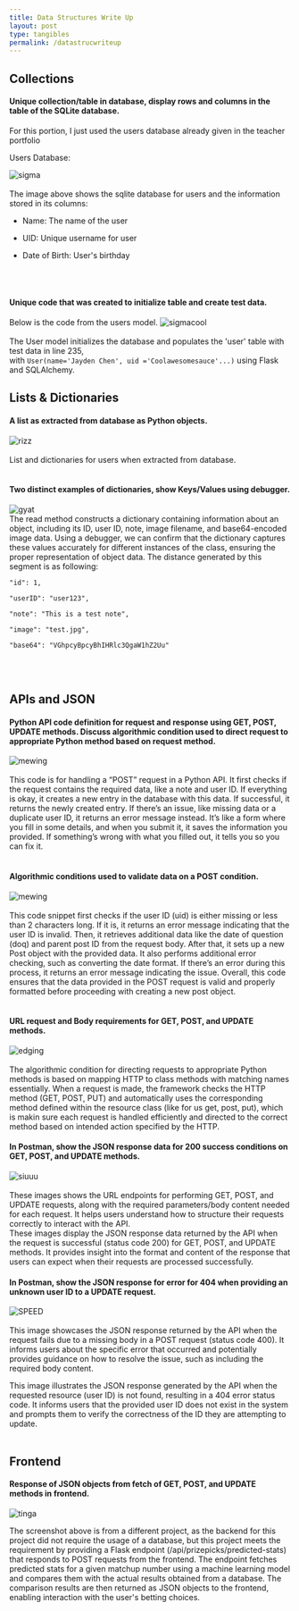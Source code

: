 ```yaml
---
title: Data Structures Write Up
layout: post
type: tangibles
permalink: /datastrucwriteup
---
```


## Collections

#### Unique collection/table in database, display rows and columns in the table of the SQLite database.

For this portion, I just used the users database already given in the teacher portfolio

Users Database:

<img src="images/databaseinteraction.png" alt="sigma">
<br>
<br>
The image above shows the sqlite database for users and the information stored in its columns:

- Name: The name of the user

- UID: Unique username for user

- Date of Birth: User's birthday
<br>
<br>

#### Unique code that was created to initialize table and create test data.

Below is the code from the users model. 
<img src="images/databaseinteractcode.png" alt="sigmacool">
<br>
<br>
The User model initializes the database and populates the 'user' table with test data in line 235,
<br>
with `User(name='Jayden Chen', uid ='Coolawesomesauce'...)` using Flask and SQLAlchemy.
<br>

## Lists & Dictionaries

#### A list as extracted from database as Python objects.


<img src="images/Screenshot 2024-05-09 at 9.11.52 AM.png" alt="rizz">

<br>
<br>
List and dictionaries for users when extracted from database.
<br>
<br>

#### Two distinct examples of dictionaries, show Keys/Values using debugger.


<img src="images/Screenshot 2024-04-19 at 2.01.55 PM.png" alt="gyat">

<br>
The read method constructs a dictionary containing information about an object, including its ID, user ID, note, image filename, and base64-encoded image data. Using a debugger, we can confirm that the dictionary captures these values accurately for different instances of the class, ensuring the proper representation of object data. The distance generated by this segment is as following:

    
    "id": 1,

    "userID": "user123",

    "note": "This is a test note",

    "image": "test.jpg",

    "base64": "VGhpcyBpcyBhIHRlc3QgaW1hZ2Uu"


<br>
<br>

## APIs and JSON

#### Python API code definition for request and response using GET, POST, UPDATE methods. Discuss algorithmic condition used to direct request to appropriate Python method based on request method.


<img src="images/Screenshot 2024-04-19 at 2.04.34 PM.png" alt="mewing">

<br>
<br>
This code is for handling a “POST” request in a Python API. It first checks if the request contains the required data, like a note and user ID. If everything is okay, it creates a new entry in the database with this data. If successful, it returns the newly created entry. If there’s an issue, like missing data or a duplicate user ID, it returns an error message instead. It’s like a form where you fill in some details, and when you submit it, it saves the information you provided. If something’s wrong with what you filled out, it tells you so you can fix it.
<br>
<br>

#### Algorithmic conditions used to validate data on a POST condition.



<img src="images/Screenshot 2024-04-19 at 2.05.29 PM.png" alt="mewing">

<br>
<br>
This code snippet first checks if the user ID (uid) is either missing or less than 2 characters long. If it is, it returns an error message indicating that the user ID is invalid. Then, it retrieves additional data like the date of question (doq) and parent post ID from the request body. After that, it sets up a new Post object with the provided data. It also performs additional error checking, such as converting the date format. If there’s an error during this process, it returns an error message indicating the issue. Overall, this code ensures that the data provided in the POST request is valid and properly formatted before proceeding with creating a new post object.
<br>
<br>

#### URL request and Body requirements for GET, POST, and UPDATE methods.



<img src="images/Screenshot 2024-04-19 at 2.06.30 PM.png" alt="edging">

<br>
<br>
The algorithmic condition for directing requests to appropriate Python methods is based on mapping HTTP to class methods with matching names essentially. When a request is made, the framework checks the HTTP method (GET, POST, PUT) and automatically uses the corresponding method defined within the resource class (like for us get, post, put), which is makin sure each request is handled efficiently and directed to the correct method based on intended action specified by the HTTP.


<br>

#### In Postman, show the JSON response data for 200 success conditions on GET, POST, and UPDATE methods.



<img src="images/Screenshot 2024-04-19 at 2.08.21 PM.png" alt="siuuu">

<br>
<br>
These images shows the URL endpoints for performing GET, POST, and UPDATE requests, along with the required parameters/body content needed for each request. It helps users understand how to structure their requests correctly to interact with the API. 
<br>
These images display the JSON response data returned by the API when the request is successful (status code 200) for GET, POST, and UPDATE methods. It provides insight into the format and content of the response that users can expect when their requests are processed successfully.


<br>

#### In Postman, show the JSON response for error for 404 when providing an unknown user ID to a UPDATE request.



<img src="images/Screenshot 2024-04-19 at 2.08.43 PM.png" alt="SPEED">
<br>
<br>
This image showcases the JSON response returned by the API when the request fails due to a missing body in a POST request (status code 400). It informs users about the specific error that occurred and potentially provides guidance on how to resolve the issue, such as including the required body content.

This image illustrates the JSON response generated by the API when the requested resource (user ID) is not found, resulting in a 404 error status code. It informs users that the provided user ID does not exist in the system and prompts them to verify the correctness of the ID they are attempting to update.
<br>
<br>

## Frontend

#### Response of JSON objects from fetch of GET, POST, and UPDATE methods in frontend.


<img src="images/Screenshot 2024-04-19 at 2.16.20 PM.png" alt="tinga">

The screenshot above is from a different project, as the backend for this project did not require the usage of a database, but this project meets the requirement by providing a Flask endpoint (/api/prizepicks/predicted-stats) that responds to POST requests from the frontend. The endpoint fetches predicted stats for a given matchup number using a machine learning model and compares them with the actual results obtained from a database. The comparison results are then returned as JSON objects to the frontend, enabling interaction with the user's betting choices.